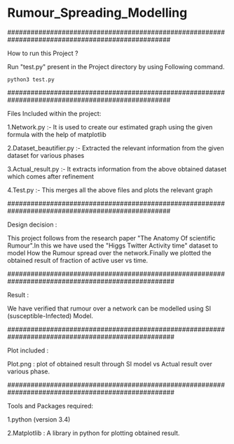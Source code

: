 # Rumour_Spreading_Modelling

##################################################################################################

How to run this Project ?

   Run "test.py" present in the Project directory by using Following command.
   
    python3 test.py
##################################################################################################

Files Included within the project:

1.Network.py :- It is used to create our estimated graph using the given formula with the help of matplotlib

2.Dataset_beautifier.py :- Extracted the relevant information from the given
dataset for various phases

3.Actual_result.py :- It extracts information from the above obtained dataset
which comes after refinement

4.Test.py :- This merges all the above files and plots the relevant graph

##################################################################################################

Design decision :

   This project follows from the research paper "The Anatomy Of scientific Rumour".In this we have used the "Higgs Twitter Activity time" dataset to model How the Rumour spread over the network.Finally we plotted the obtained result of fraction of active user vs time.

###################################################################################################

Result :

  We have verified that rumour over a network can be modelled using SI (susceptible-Infected) Model.

###################################################################################################

Plot included :

  Plot.png : plot of obtained result through SI model vs Actual result over various phase.

###################################################################################################

Tools and Packages required:

1.python (version 3.4)

2.Matplotlib : A library in python for plotting obtained result.
